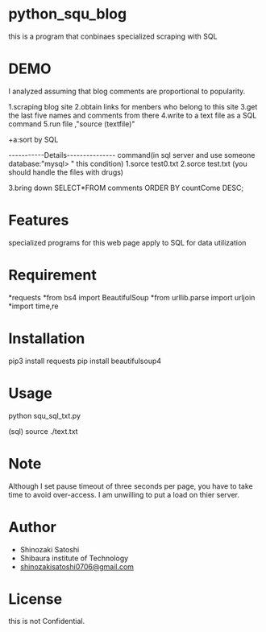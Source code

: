 # python_squ_blog

this is a program that conbinaes specialized scraping with SQL

# DEMO
 I analyzed assuming that blog comments are proportional to popularity.

1.scraping blog site
2.obtain links for menbers who belong to this site
3.get the last five names and comments from there
4.write to a text file as a SQL command
5.run file ,"source (textfile)"

+a:sort by SQL

-----------Details---------------
command(in sql server and use someone database:"mysql> " this condition)
1.sorce test0.txt
2.sorce test.txt
(you should handle the files with drugs)

3.bring down
SELECT*FROM comments
ORDER BY countCome DESC;
# Features

specialized programs for this web page
apply to SQL for data utilization


# Requirement

*requests
*from bs4 import BeautifulSoup
*from urllib.parse import urljoin
*import time,re

# Installation

pip3 install requests
pip install beautifulsoup4

# Usage

python squ_sql_txt.py

(sql)
source ./text.txt

# Note

Although I set pause timeout of three seconds per page, you have to take time to avoid over-access.
I am unwilling to put a load on thier server.

# Author


* Shinozaki Satoshi
* Shibaura institute of Technology
* shinozakisatoshi0706@gmail.com

# License

this is not Confidential.
